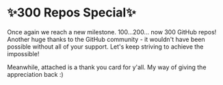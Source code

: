 # ✨300 Repos Special✨

Once again we reach a new milestone. 100...200... now 300 GitHub repos! Another huge thanks to the GitHub community - it wouldn't have been possible without all of your support. Let's keep striving to achieve the impossible!

Meanwhile, attached is a thank you card for y'all. My way of giving the appreciation back :)
